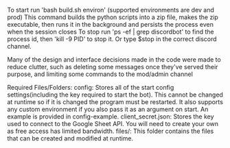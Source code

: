 To start run 'bash build.sh environ' (supported environments are dev and prod)
This command builds the python scripts into a zip file, makes the zip executable, then runs it in the background and persists the process even when the session closes
To stop run 'ps -ef | grep discordbot' to find the process id, then 'kill -9 PID' to stop it.
Or type $stop in the correct discord channel.

Many of the design and interface decisions made in the code were made to reduce clutter,
such as deleting some messages once they've served their purpose, and limiting some commands to the mod/admin channel

Required Files/Folders:
config: Stores all of the start config settings(including the key required to start the bot). This cannot be changed at runtime so if it is changed the program must be
restarted. It also supports any custom environment if you also pass it as an argument on start. An example is provided in config-example.
client_secret.json: Stores the key used to connect to the Google Sheet API. You will need to create your own as free access has limited bandwidth.
files/: This folder contains the files that can be created and modified at runtime.



